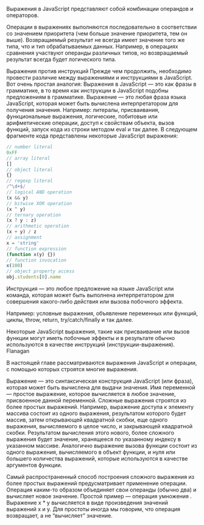 Выражения в JavaScript представляют собой комбинации операндов и операторов.

Операции в выражениях выполняются последовательно в соответствии со значением приоритета (чем больше значение приоритета, тем он выше). Возвращаемый результат не всегда имеет значение того же типа, что и тип обрабатываемых данных. Например, в операциях сравнения участвуют операнды различных типов, но возвращаемый результат всегда будет логического типа.

Выражения против инструкций
Прежде чем продолжить, необходимо провести различие между выражениями и инструкциями в JavaScript. Вот очень простая аналогия:
Выражения в JavaScript — это как фразы в грамматике, в то время как инструкции в JavaScript подобны предложениям в грамматике.
Выражение — это любая фраза языка JavaScript, которая может быть вычислена интерпретатором для получения значения.
Например: литералы, присваивания, функциональные выражения, логические, побитовые или арифметические операции, доступ к свойствам объекта, вызов функций, запуск кода из строки методом eval и так далее.
В следующем фрагменте кода представлены некоторые JavaScript выражения:
```javascript
// number literal
0xFF
// array literal
[]
// object literal
{}
// regexp literal
/^\d+$/
// logical AND operation
(x && y)
// bitwise XOR operation
(x ^ y)
// ternary operation
(x ? y : z)
// arithmetic operation
(x + y) / z
// assignment
x = 'string'
// function expression
(function x(y) {})
// function invocation
x(100)
// object property access
obj.students[0].name
```


Инструкция — это любое предложение на языке JavaScript или команда, которая может быть выполнена интерпретатором для совершения какого-либо действия или вызова побочного эффекта.

Например: условные выражения, объявление переменных или функций, циклы, throw, return, try/catch/finally и так далее.

Некоторые JavaScript выражения, такие как присваивание или вызов функции могут иметь побочные эффекты и в результате обычно используются в качестве инструкций (инструкции-выражения).
Flanagan

В настоящей главе рассматриваются выражения JavaScript и операции, с помощью которых строятся многие выражения.

Выражение — это синтаксическая конструкция JavaScript (или фраза), которая может быть вычислена для выдачи значения.  Имя переменной —  простое выражение, которое вычисляется в любое значение, присвоенное данной переменной. Сложные выражения строятся из более простых выражений. Например, выражение доступа к элементу массива состоит из одного выражения, результатом которого будет массив, затем открывающей квадратной скобки, еще одного выражения, вычисляемого в целое число, и закрывающей квадратной скобки. Результатом вычисления этого нового, более сложного выражения будет значение, хранящееся по указанному индексу в указанном массиве. Аналогично выражение вызова функции состоит из одного выражения, вычисляемого в объект функции, и нуля или большего количества выражений, которые используются в качестве аргументов функции.

Самый распространенный способ построения сложного выражения из более простых выражений предусматривает применение операции. Операция каким-то образом объединяет свои операнды (обычно два) и вычисляет новое значение. Простой пример — операция умножения . Выражение х  * у вычисляется в виде произведения значений выражений х и у. Для простоты иногда мы говорим, что операция возвращает, а не “вычисляет” значение.
